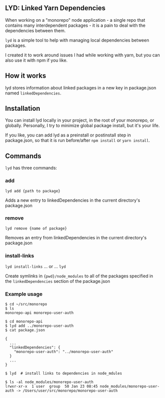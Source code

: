 ## LYD: Linked Yarn Dependencies

When working on a "monorepo" node application - a single repo that contains many interdependent packages - it is a pain to deal with the dependencies between them.

`lyd` is a simple tool to help with managing local dependencies between packages.

I created it to work around issues I had while working with yarn, but you can also use it with npm if you like.

## How it works

lyd stores information about linked packages in a new key in package.json named `linkedDependencies`.

## Installation

You can install lyd locally in your project, in the root of your monorepo, or globally.
Personally, I try to minimize global package install, but it's your life.

If you like, you can add lyd as a preinstall or postinstall step in package.json, so that it is run before/after `npm install` or `yarn install`.

## Commands

`lyd` has three commands:

### add

`lyd add {path to package}`

Adds a new entry to linkedDependencies in the current directory's package.json

### remove

`lyd remove {name of package}`

Removes an entry from linkedDependencies in the current directory's package.json

### install-links

`lyd install-links`
... or ...
`lyd`

Create symlinks in `{pwd}/node_modules` to all of the packages specified in the `linkedDependencies` section of the package.json

### Example usage

```shell
$ cd ~/src/monorepo
$ ls
monorepo-api monorepo-user-auth

$ cd monorepo-api
$ lyd add ../monorepo-user-auth
$ cat package.json

{
  ...
  "linkedDependencies": {
    "monorepo-user-auth": "../monorepo-user-auth"
  }
  ...
}

$ lyd  # install links to dependencies in node_mdules

$ ls -al node_modules/monorepo-user-auth
lrwxr-xr-x  1 user  group  50 Jan 23 08:45 node_modules/monorepo-user-auth -> /Users/user/src/monorepo/monorepo-user-auth

```
